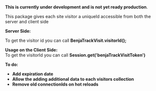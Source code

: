 <b>This is currently under development and is not yet ready production</b>.

This package gives each site visitor a uniqueId accessible from both the server and client side

<b>Server Side:</b><br/>
 
To get the visitor id you can call  <b>BenjaTrackVisit.visitorId();</b>

<b>Usage on the Client Side:</b><br/>
To get the visitorId you can call <b>Session.get('benjaTrackVisitToken')<b/><br/>


<b>To do:</b><br/>
- Add expiration date
- Allow the adding additional data to each visitors collection
- Remove old connectionIds on hot reloads